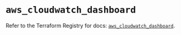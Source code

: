 # `aws_cloudwatch_dashboard`

Refer to the Terraform Registry for docs: [`aws_cloudwatch_dashboard`](https://registry.terraform.io/providers/hashicorp/aws/5.36.0/docs/resources/cloudwatch_dashboard).
